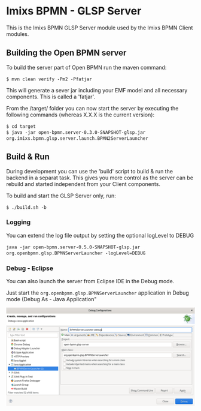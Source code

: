 # Imixs BPMN - GLSP Server

This is the Imixs BPMN GLSP Server module used by the Imixs BPMN Client modules. 

## Building the Open BPMN server

To build the server part of Open BPMN run the maven command:

	$ mvn clean verify -Pm2 -Pfatjar

This will generate a sever jar including your EMF model and all necessary components. This is called a 'fatjar'. 

From the /target/ folder you can now start the server by executing the following commands (whereas X.X.X is the current version):

	$ cd target
	$ java -jar open-bpmn.server-0.3.0-SNAPSHOT-glsp.jar org.imixs.bpmn.glsp.server.launch.BPMN2ServerLauncher

## Build & Run

During development you can use the 'build' script to build & run the backend in a separat task. This gives you more control as the server can be rebuild and started independent from your Client components. 

To build and start the GLSP Server only, run:

	$ ./build.sh -b

### Logging

You can extend the log file output by setting the optional logLevel to DEBUG

	java -jar open-bpmn.server-0.5.0-SNAPSHOT-glsp.jar org.openbpmn.glsp.BPMNServerLauncher -logLevel=DEBUG
	
	
### Debug - Eclipse

You can also launch the server from Eclipse IDE in the Debug mode. 	

Just start the `org.openbpmn.glsp.BPMNServerLauncher` application in Debug mode (Debug As - Java Application"

<img src="../doc/images/eclipse-debug.png" />